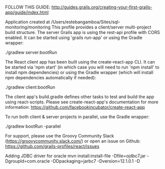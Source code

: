 FOLLOW THIS GUIDE:
http://guides.grails.org/creating-your-first-grails-app/guide/index.html

Application created at /Users/estebangamboa/Sites/sql-monitoring/monitoring
This profile provides a client/server multi-project build structure. The server Grails app is using the rest-api profile with CORS enabled. It can be started using 'grails run-app' or using the Gradle wrapper:

  ./gradlew server:bootRun

The React client app has been built using the create-react-app CLI. It can be started via 'npm start' (in which case you will need to run 'npm install' to install npm dependencies) or using the Gradle wrapper (which will install npm dependencies automatically if needed):

  ./gradlew client:bootRun

The client app's build.gradle defines other tasks to test and build the app using react-scripts. Please see create-react-app's documentation for more information: https://github.com/facebookincubator/create-react-app

To run both client & server projects in parallel, use the Gradle wrapper:

 ./gradlew bootRun -parallel

For support, please use the Groovy Community Slack (https://groovycommunity.slack.com/) or open an issue on Github: https://github.com/grails-profiles/react/issues

Adding JDBC driver for oracle
mvn install:install-file -Dfile=ojdbc7.jar -DgroupId=com.oracle -DDpackaging=jarbc7 -Dversion=12.1.0.1 -D